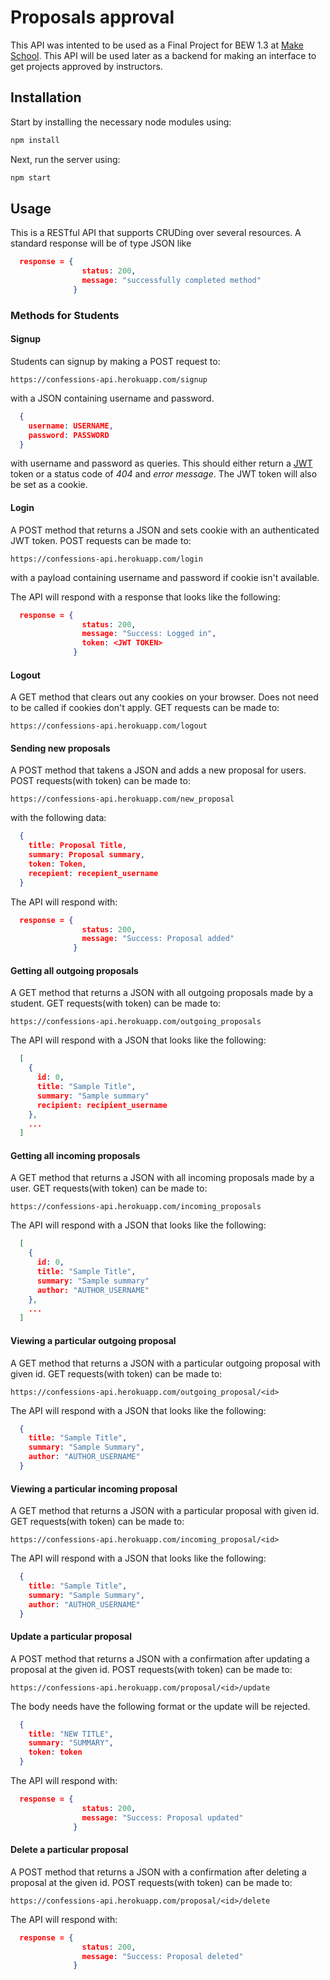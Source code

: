# Proposals approval

This API was intented to be used as a Final Project for BEW 1.3 at [Make School](https://www.makeschool.com). This API will be used later as a backend for making an interface to get projects approved by instructors.

## Installation

Start by installing the necessary node modules using:

```bash
npm install
```

Next, run the server using:

```bash
npm start
```

## Usage

This is a RESTful API that supports CRUDing over several resources. A standard response will be of type JSON like

```JSON
  response = {
                status: 200,
                message: "successfully completed method"
              }
```

### Methods for Students

#### Signup

Students can signup by making a POST request to:

`https://confessions-api.herokuapp.com/signup`

with a JSON containing username and password.

```JSON
  {
    username: USERNAME,
    password: PASSWORD
  }
```

with username and password as queries. This should either return a [JWT](http://www.jwt.io/) token or a status code of *404* and *error message*. The JWT token will also be set as a cookie.

#### Login

A POST method that returns a JSON and sets cookie with an authenticated JWT token. POST requests can be made to:

`https://confessions-api.herokuapp.com/login`

with a payload containing username and password if cookie isn't available.

The API will respond with a response that looks like the following:

```JSON
  response = {
                status: 200,
                message: "Success: Logged in",
                token: <JWT TOKEN>
              }
```

#### Logout

A GET method that clears out any cookies on your browser. Does not need to be called if cookies don't apply. GET requests can be made to:

`https://confessions-api.herokuapp.com/logout`

#### Sending new proposals

A POST method that takens a JSON and adds a new proposal for users. POST requests(with token) can be made to:

`https://confessions-api.herokuapp.com/new_proposal`

with the following data:

```JSON
  {
    title: Proposal Title,
    summary: Proposal summary,
    token: Token,
    recepient: recepient_username
  }
```

The API will respond with:

```JSON
  response = {
                status: 200,
                message: "Success: Proposal added"
              }
```

#### Getting all outgoing proposals

A GET method that returns a JSON with all outgoing proposals made by a student. GET requests(with token) can be made to:

`https://confessions-api.herokuapp.com/outgoing_proposals`

The API will respond with a JSON that looks like the following:

```JSON
  [
    {
      id: 0,
      title: "Sample Title",
      summary: "Sample summary"
      recipient: recipient_username
    },
    ...
  ]
```

#### Getting all incoming proposals

A GET method that returns a JSON with all incoming proposals made by a user. GET requests(with token) can be made to:

`https://confessions-api.herokuapp.com/incoming_proposals`

The API will respond with a JSON that looks like the following:

```JSON
  [
    {
      id: 0,
      title: "Sample Title",
      summary: "Sample summary"
      author: "AUTHOR_USERNAME"
    },
    ...
  ]
```

#### Viewing a particular outgoing proposal

A GET method that returns a JSON with a particular outgoing proposal with given id. GET requests(with token) can be made to:

`https://confessions-api.herokuapp.com/outgoing_proposal/<id>`

The API will respond with a JSON that looks like the following:

```JSON
  {
    title: "Sample Title",
    summary: "Sample Summary",
    author: "AUTHOR_USERNAME"
  }
```

#### Viewing a particular incoming proposal

A GET method that returns a JSON with a particular proposal with given id. GET requests(with token) can be made to:

`https://confessions-api.herokuapp.com/incoming_proposal/<id>`

The API will respond with a JSON that looks like the following:

```JSON
  {
    title: "Sample Title",
    summary: "Sample Summary",
    author: "AUTHOR_USERNAME"
  }
```

#### Update a particular proposal

A POST method that returns a JSON with a confirmation after updating a proposal at the given id. POST requests(with token) can be made to:

`https://confessions-api.herokuapp.com/proposal/<id>/update`

The body needs have the following format or the update will be rejected.

```JSON
  {
    title: "NEW TITLE",
    summary: "SUMMARY",
    token: token
  }
```

The API will respond with:

```JSON
  response = {
                status: 200,
                message: "Success: Proposal updated"
              }
```

#### Delete a particular proposal

A POST method that returns a JSON with a confirmation after deleting a proposal at the given id. POST requests(with token) can be made to:

`https://confessions-api.herokuapp.com/proposal/<id>/delete`

The API will respond with:

```JSON
  response = {
                status: 200,
                message: "Success: Proposal deleted"
              }
```